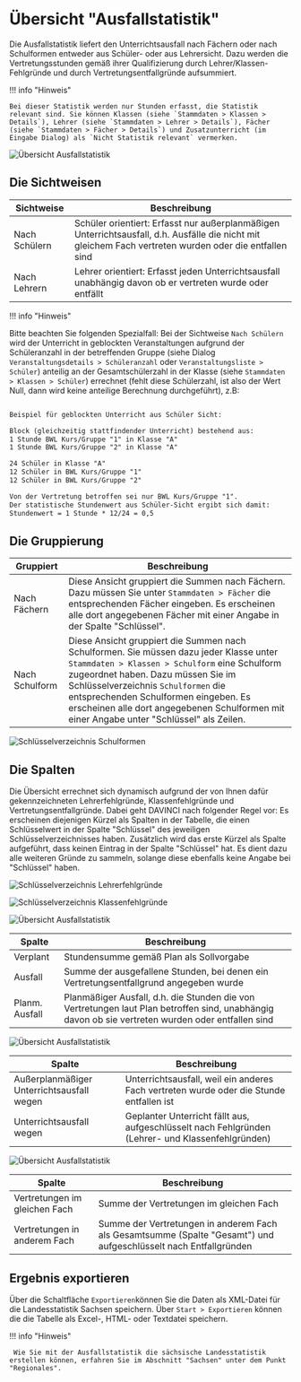 # Übersicht "Ausfallstatistik"

Die Ausfallstatistik liefert den Unterrichtsausfall nach Fächern oder nach Schulformen entweder aus Schüler- oder aus Lehrersicht. Dazu werden die Vertretungsstunden gemäß ihrer Qualifizierung durch Lehrer/Klassen-Fehlgründe und durch Vertretungsentfallgründe aufsummiert.

!!! info "Hinweis"

    Bei dieser Statistik werden nur Stunden erfasst, die Statistik relevant sind. Sie können Klassen (siehe `Stammdaten > Klassen > Details`), Lehrer (siehe `Stammdaten > Lehrer > Details`), Fächer (siehe `Stammdaten > Fächer > Details`) und Zusatzunterricht (im Eingabe Dialog) als `Nicht Statistik relevant` vermerken.

![Übersicht Ausfallstatistik](/assets/images/analytics/ausfallstatistik01.png)

## Die Sichtweisen

| Sichtweise | Beschreibung |
| --- | --- |
| Nach Schülern | Schüler orientiert: Erfasst nur außerplanmäßigen Unterrichtsausfall, d.h. Ausfälle die nicht mit gleichem Fach vertreten wurden oder die entfallen sind |
| Nach Lehrern | Lehrer orientiert: Erfasst jeden Unterrichtsausfall unabhängig davon ob er vertreten wurde oder entfällt |

!!! info "Hinweis"

  Bitte beachten Sie folgenden Spezialfall: Bei der Sichtweise `Nach Schülern` wird der Unterricht in geblockten Veranstaltungen aufgrund der Schüleranzahl in der betreffenden Gruppe (siehe Dialog `Veranstaltungsdetails > Schüleranzahl` oder `Veranstaltungsliste > Schüler`) anteilig an der Gesamtschülerzahl in der Klasse (siehe `Stammdaten > Klassen > Schüler`) errechnet (fehlt diese Schülerzahl, ist also der Wert Null, dann wird keine anteilige Berechnung durchgeführt), z.B:

```txt

Beispiel für geblockten Unterricht aus Schüler Sicht:

Block (gleichzeitig stattfindender Unterricht) bestehend aus:
1 Stunde BWL Kurs/Gruppe "1" in Klasse "A"
1 Stunde BWL Kurs/Gruppe "2" in Klasse "A"

24 Schüler in Klasse "A"
12 Schüler in BWL Kurs/Gruppe "1"  
12 Schüler in BWL Kurs/Gruppe "2"  

Von der Vertretung betroffen sei nur BWL Kurs/Gruppe "1".
Der statistische Stundenwert aus Schüler-Sicht ergibt sich damit:
Stundenwert = 1 Stunde * 12/24 = 0,5

```

## Die Gruppierung

| Gruppiert | Beschreibung |
| --- | --- |
| Nach Fächern | Diese Ansicht gruppiert die Summen nach Fächern. Dazu müssen Sie unter `Stammdaten > Fächer` die entsprechenden Fächer eingeben. Es erscheinen alle dort angegebenen Fächer mit einer Angabe in der Spalte "Schlüssel". |
| Nach Schulform | Diese Ansicht gruppiert die Summen nach Schulformen. Sie müssen dazu jeder Klasse unter `Stammdaten > Klassen > Schulform` eine Schulform zugeordnet haben. Dazu müssen Sie im Schlüsselverzeichnis `Schulformen` die entsprechenden Schulformen eingeben. Es erscheinen alle dort angegebenen Schulformen mit einer Angabe unter "Schlüssel" als Zeilen. |

![Schlüsselverzeichnis Schulformen](/assets/images/analytics/schulformen.png)

## Die Spalten

Die Übersicht errechnet sich dynamisch aufgrund der von Ihnen dafür gekennzeichneten Lehrerfehlgründe, Klassenfehlgründe und Vertretungsentfallgründe. Dabei geht DAVINCI nach folgender Regel vor: Es erscheinen diejenigen Kürzel als Spalten in der Tabelle, die einen Schlüsselwert in der Spalte "Schlüssel" des jeweiligen Schlüsselverzeichnisses haben. Zusätzlich wird das erste Kürzel als Spalte aufgeführt, dass keinen Eintrag in der Spalte "Schlüssel" hat. Es dient dazu alle weiteren Gründe zu sammeln, solange diese ebenfalls keine Angabe bei "Schlüssel" haben.

![Schlüsselverzeichnis Lehrerfehlgründe](/assets/images/analytics/analytics.lehrerfehlgruende.png)

![Schlüsselverzeichnis Klassenfehlgründe](/assets/images/analytics/klassenfehlgruende.png)


![Übersicht Ausfallstatistik](/assets/images/analytics/ausfallstatistik02.png)

| Spalte | Beschreibung |
| --- | --- |
| Verplant | Stundensumme gemäß Plan als Sollvorgabe |
| Ausfall | Summe der ausgefallene Stunden, bei denen ein Vertretungsentfallgrund angegeben wurde |
| Planm. Ausfall | Planmäßiger Ausfall, d.h. die Stunden die von Vertretungen laut Plan betroffen sind, unabhängig davon ob sie vertreten wurden oder entfallen sind |

![Übersicht Ausfallstatistik](/assets/images/analytics/ausfallstatistik03.png)

| Spalte | Beschreibung |
| --- | --- |
| Außerplanmäßiger Unterrichtsausfall wegen | Unterrichtsausfall, weil ein anderes Fach vertreten wurde oder die Stunde entfallen ist |
| Unterrichtsausfall wegen | Geplanter Unterricht fällt aus, aufgeschlüsselt nach Fehlgründen (Lehrer- und Klassenfehlgründen) |

![Übersicht Ausfallstatistik](/assets/images/analytics/ausfallstatistik04.png)

| Spalte | Beschreibung |
| --- | --- |
| Vertretungen im gleichen Fach | Summe der Vertretungen im gleichen Fach |
| Vertretungen in anderem Fach | Summe der Vertretungen in anderem Fach als Gesamtsumme (Spalte "Gesamt") und aufgeschlüsselt nach Entfallgründen |

## Ergebnis exportieren

Über die Schaltfläche `Exportieren`können Sie die Daten als XML-Datei für die Landesstatistik Sachsen speichern. Über `Start > Exportieren` können die die Tabelle als Excel-, HTML- oder Textdatei speichern.

!!! info "Hinweis"

     Wie Sie mit der Ausfallstatistik die sächsische Landesstatistik erstellen können, erfahren Sie im Abschnitt "Sachsen" unter dem Punkt "Regionales".
